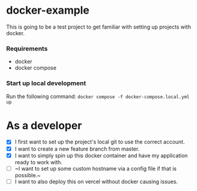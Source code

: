 # docker-example

This is going to be a test project to get familiar with setting up projects with docker.

### Requirements

- docker
- docker compose

### Start up local development

Run the following command: `docker compose -f docker-compose.local.yml up`

# As a developer

- [x] I first want to set up the project's local git to use the correct account.
- [x] I want to create a new feature branch from master.
- [x] I want to simply spin up this docker container and have my application ready to work with.
- [ ] ~I want to set up some custom hostname via a config file if that is possible.~
- [ ] I want to also deploy this on vercel without docker causing issues.
